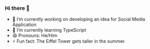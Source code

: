 ### Hi there 👋
- 🔭 I’m currently working on developing an idea for Social Media Application
- 🌱 I’m currently learning TypeScript
- 😄 Pronouns: He/Him
-  ⚡ Fun fact: The Eiffel Tower gets taller in the summer.
<!--
**MubashirMian/MubashirMian** is a ✨ _special_ ✨ repository because its `README.md` (this file) appears on your GitHub profile.

Here are some ideas to get you started:

- 🔭 I’m currently working on ...
- 🌱 I’m currently learning ...
- 👯 I’m looking to collaborate on ...
- 🤔 I’m looking for help with ...
- 💬 Ask me about ...
- 📫 How to reach me: ...
- 😄 Pronouns: ...
- ⚡ Fun fact: ...
-->
